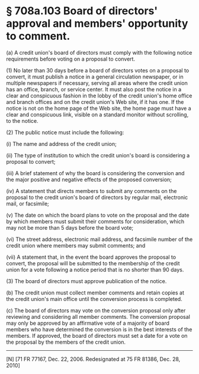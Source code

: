 # § 708a.103   Board of directors' approval and members' opportunity to comment.

(a) A credit union's board of directors must comply with the following notice requirements before voting on a proposal to convert.


(1) No later than 30 days before a board of directors votes on a proposal to convert, it must publish a notice in a general circulation newspaper, or in multiple newspapers if necessary, serving all areas where the credit union has an office, branch, or service center. It must also post the notice in a clear and conspicuous fashion in the lobby of the credit union's home office and branch offices and on the credit union's Web site, if it has one. If the notice is not on the home page of the Web site, the home page must have a clear and conspicuous link, visible on a standard monitor without scrolling, to the notice.


(2) The public notice must include the following:


(i) The name and address of the credit union;


(ii) The type of institution to which the credit union's board is considering a proposal to convert;


(iii) A brief statement of why the board is considering the conversion and the major positive and negative effects of the proposed conversion;


(iv) A statement that directs members to submit any comments on the proposal to the credit union's board of directors by regular mail, electronic mail, or facsimile;


(v) The date on which the board plans to vote on the proposal and the date by which members must submit their comments for consideration, which may not be more than 5 days before the board vote;


(vi) The street address, electronic mail address, and facsimile number of the credit union where members may submit comments; and


(vii) A statement that, in the event the board approves the proposal to convert, the proposal will be submitted to the membership of the credit union for a vote following a notice period that is no shorter than 90 days.


(3) The board of directors must approve publication of the notice.


(b) The credit union must collect member comments and retain copies at the credit union's main office until the conversion process is completed.


(c) The board of directors may vote on the conversion proposal only after reviewing and considering all member comments. The conversion proposal may only be approved by an affirmative vote of a majority of board members who have determined the conversion is in the best interests of the members. If approved, the board of directors must set a date for a vote on the proposal by the members of the credit union.



---

[N] [71 FR 77167, Dec. 22, 2006. Redesignated at 75 FR 81386, Dec. 28, 2010]




